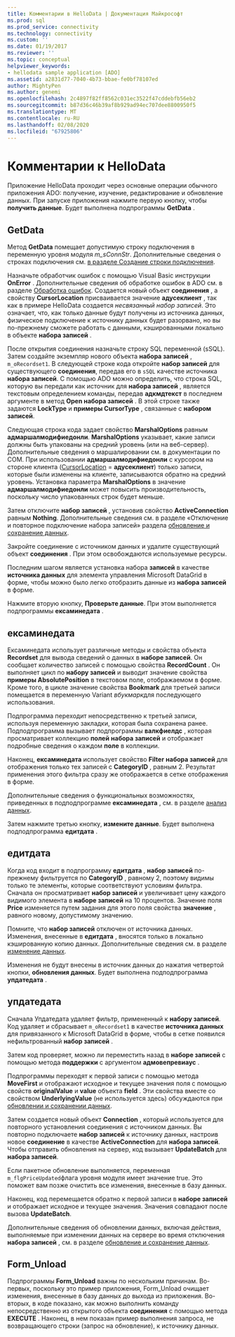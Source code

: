 ```yaml
---
title: Комментарии в HelloData | Документация Майкрософт
ms.prod: sql
ms.prod_service: connectivity
ms.technology: connectivity
ms.custom: ''
ms.date: 01/19/2017
ms.reviewer: ''
ms.topic: conceptual
helpviewer_keywords:
- hellodata sample application [ADO]
ms.assetid: a2831d77-7040-4b73-bbae-fe0bf78107ed
author: MightyPen
ms.author: genemi
ms.openlocfilehash: 2c4897f82ff8562c031ec3522f47cddebfb56eb2
ms.sourcegitcommit: b87d36c46b39af8b929ad94ec707dee8800950f5
ms.translationtype: MT
ms.contentlocale: ru-RU
ms.lasthandoff: 02/08/2020
ms.locfileid: "67925806"
---
```

# <a name="comments-on-hellodata"></a>Комментарии к HelloData
Приложение HelloData проходит через основные операции обычного приложения ADO: получение, изучение, редактирование и обновление данных. При запуске приложения нажмите первую кнопку, чтобы **получить данные**. Будет выполнена подпрограммы **GetData** .  
  
## <a name="getdata"></a>GetData  
 Метод **GetData** помещает допустимую строку подключения в переменную уровня модуля *m_sConnStr*. Дополнительные сведения о строках подключения см. [в разделе Создание строки подключения](../../../ado/guide/data/creating-a-connection-string.md).  
  
 Назначьте обработчик ошибок с помощью Visual Basic инструкции **OnError** . Дополнительные сведения об обработке ошибок в ADO см. в разделе [Обработка ошибок](../../../ado/guide/data/error-handling.md). Создается новый объект **соединения** , а свойству **CursorLocation** присваивается значение **адусеклиент** , так как в примере HelloData создается *несвязанный набор записей*. Это означает, что, как только данные будут получены из источника данных, физическое подключение к источнику данных будет разорвано, но вы по-прежнему сможете работать с данными, кэшированными локально в объекте **набора записей** .  
  
 После открытия соединения назначьте строку SQL переменной (sSQL). Затем создайте экземпляр нового объекта **набора записей** , `m_oRecordset1`. В следующей строке кода откройте **набор записей** для существующего **соединения**, передав его в `sSQL` качестве источника **набора записей**. С помощью ADO можно определить, что строка SQL, которую вы передали как источник для **набора записей** , является текстовым определением команды, передав **адкмдтекст** в последнем аргументе в метод **Open набора записей** . В этой строке также задаются **LockType** и **примеры CursorType** , связанные с **набором записей**.  
  
 Следующая строка кода задает свойство **MarshalOptions** равным **адмаршалмодифиедонли**. **MarshalOptions** указывает, какие записи должны быть упакованы на средний уровень (или на веб-сервер). Дополнительные сведения о маршалировании см. в документации по COM. При использовании **адмаршалмодифиедонли** с курсором на стороне клиента ([CursorLocation](../../../ado/reference/ado-api/cursorlocation-property-ado.md) = **адусеклиент**) только записи, которые были изменены на клиенте, записываются обратно на средний уровень. Установка параметра **MarshalOptions** в значение **адмаршалмодифиедонли** может повысить производительность, поскольку число упакованных строк будет меньше.  
  
 Затем отключите **набор записей** , установив свойство **ActiveConnection** равным **Nothing**. Дополнительные сведения см. в разделе «Отключение и повторное подключение набора записей» раздела [обновление и сохранение данных](../../../ado/guide/data/updating-and-persisting-data.md).  
  
 Закройте соединение с источником данных и удалите существующий объект **соединения** . При этом освобождаются используемые ресурсы.  
  
 Последним шагом является установка набора **записей** в качестве **источника данных** для элемента управления Microsoft DataGrid в форме, чтобы можно было легко отобразить данные из **набора записей** в форме.  
  
 Нажмите вторую кнопку, **Проверьте данные**. При этом выполняется подпрограммы **ексаминедата** .  
  
## <a name="examinedata"></a>ексаминедата  
 Ексаминедата использует различные методы и свойства объекта **Recordset** для вывода сведений о данных в **наборе записей**. Он сообщает количество записей с помощью свойства **RecordCount** . Он выполняет цикл по **набору записей** и выводит значение свойства **примеры AbsolutePosition** в текстовом поле, отображаемом в форме. Кроме того, в цикле значение свойства **Bookmark** для третьей записи помещается в переменную Variant *вбукмарк*для последующего использования.  
  
 Подпрограмма переходит непосредственно к третьей записи, используя переменную закладки, которая была сохранена ранее. Подподпрограмма вызывает подпрограммы **валкфиелдс** , которая просматривает коллекцию **полей** **набора записей** и отображает подробные сведения о каждом **поле** в коллекции.  
  
 Наконец, **ексаминедата** использует свойство **Filter** **набора записей** для отображения только тех записей с **CategoryID** , равным 2. Результат применения этого фильтра сразу же отображается в сетке отображения в форме.  
  
 Дополнительные сведения о функциональных возможностях, приведенных в подподпрограмме **ексаминедата** , см. в разделе [анализ данных](../../../ado/guide/data/examining-data.md).  
  
 Затем нажмите третью кнопку, **измените данные**. Будет выполнена подподпрограмма **едитдата** .  
  
## <a name="editdata"></a>едитдата  
 Когда код входит в подпрограмму **едитдата** , **набор записей** по-прежнему фильтруется по **CategoryID** , равному 2, поэтому видимы только те элементы, которые соответствуют условиям фильтра. Сначала он просматривает **набор записей** и увеличивает цену каждого видимого элемента в **наборе записей** на 10 процентов. Значение поля **Price** изменяется путем задания для этого поля свойства **значение** , равного новому, допустимому значению.  
  
 Помните, что **набор записей** отключен от источника данных. Изменения, внесенные в **едитдата** , вносятся только в локально кэшированную копию данных. Дополнительные сведения см. в разделе [изменение данных](../../../ado/guide/data/editing-data.md).  
  
 Изменения не будут внесены в источник данных до нажатия четвертой кнопки, **обновления данных**. Будет выполнена подподпрограмма **упдатедата** .  
  
## <a name="updatedata"></a>упдатедата  
 Сначала Упдатедата удаляет фильтр, примененный к **набору записей**. Код удаляет и сбрасывает `m_oRecordset1` в качестве **источника данных** для привязанного к Microsoft DataGrid в форме, чтобы в сетке появился нефильтрованный **набор записей** .  
  
 Затем код проверяет, можно ли переместить назад в **наборе записей** с помощью метода **поддержки** с аргументом **адмовепревиаус** .  
  
 Подпрограммы переходят к первой записи с помощью метода **MoveFirst** и отображают исходное и текущее значения поля с помощью свойств **originalValue** и **value** объекта **field** . Эти свойства вместе со свойством **UnderlyingValue** (не используется здесь) обсуждаются при [обновлении и сохранении данных](../../../ado/guide/data/updating-and-persisting-data.md).  
  
 Затем создается новый объект **Connection** , который используется для повторного установления соединения с источником данных. Вы повторно подключаете **набор записей** к источнику данных, настроив новое **соединение** в качестве **ActiveConnection** для **набора записей**. Чтобы отправить обновления на сервер, код вызывает **UpdateBatch** для **набора записей**.  
  
 Если пакетное обновление выполняется, переменная `m_flgPriceUpdated`флага уровня модуля имеет значение true. Это поможет вам позже очистить все изменения, внесенные в базу данных.  
  
 Наконец, код перемещается обратно к первой записи в **наборе записей** и отображает исходное и текущее значения. Значения совпадают после вызова **UpdateBatch**.  
  
 Дополнительные сведения об обновлении данных, включая действия, выполняемые при изменении данных на сервере во время отключения **набора записей** , см. в разделе [обновление и сохранение данных](../../../ado/guide/data/updating-and-persisting-data.md).  
  
## <a name="form_unload"></a>Form_Unload  
 Подпрограммы **Form_Unload** важны по нескольким причинам. Во-первых, поскольку это пример приложения, Form_Unload очищает изменения, внесенные в базу данных до выхода из приложения. Во-вторых, в коде показано, как можно выполнить команду непосредственно из открытого объекта **соединения** с помощью метода **EXECUTE** . Наконец, в нем показан пример выполнения запроса, не возвращающего строки (запрос на обновление), к источнику данных.
